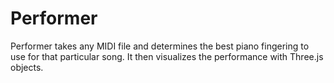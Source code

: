 Performer
=========

Performer takes any MIDI file and determines the best piano fingering to use for that particular song. It then visualizes the performance
with Three.js objects.
